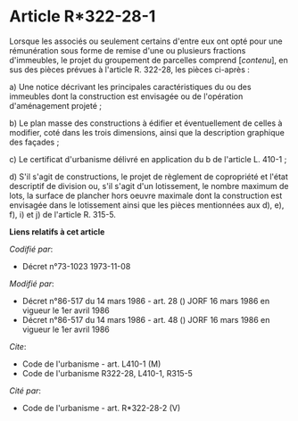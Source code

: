 # Article R*322-28-1

Lorsque les associés ou seulement certains d'entre eux ont opté pour une rémunération sous forme de remise d'une ou plusieurs
fractions d'immeubles, le projet du groupement de parcelles comprend [*contenu*], en sus des pièces prévues à l'article R.
322-28, les pièces ci-après :

a) Une notice décrivant les principales caractéristiques du ou des immeubles dont la construction est envisagée ou de
l'opération d'aménagement projeté ;

b) Le plan masse des constructions à édifier et éventuellement de celles à modifier, coté dans les trois dimensions, ainsi
que la description graphique des façades ;

c) Le certificat d'urbanisme délivré en application du b de l'article L. 410-1 ;

d) S'il s'agit de constructions, le projet de règlement de copropriété et l'état descriptif de division ou, s'il s'agit d'un
lotissement, le nombre maximum de lots, la surface de plancher hors oeuvre maximale dont la construction est envisagée dans
le lotissement ainsi que les pièces mentionnées aux d), e), f), i) et j) de l'article R. 315-5.

**Liens relatifs à cet article**

_Codifié par_:

  - Décret n°73-1023 1973-11-08

_Modifié par_:

  - Décret n°86-517 du 14 mars 1986 - art. 28 () JORF 16 mars 1986 en vigueur le 1er avril 1986
  - Décret n°86-517 du 14 mars 1986 - art. 48 () JORF 16 mars 1986 en vigueur le 1er avril 1986

_Cite_:

  - Code de l'urbanisme - art. L410-1 (M)
  - Code de l'urbanisme R322-28, L410-1, R315-5

_Cité par_:

  - Code de l'urbanisme - art. R*322-28-2 (V)
